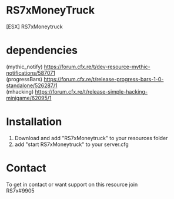 # RS7xMoneyTruck

[ESX] RS7xMoneytruck

# dependencies          

(mythic_notify) https://forum.cfx.re/t/dev-resource-mythic-notifications/587071      
(progressBars) https://forum.cfx.re/t/release-progress-bars-1-0-standalone/526287/1     
(mhacking) https://forum.cfx.re/t/release-simple-hacking-minigame/62095/1

# Installation 

1. Download and add "RS7xMoneytruck" to your resources folder
2. add "start RS7xMoneytruck" to your server.cfg

# Contact

To get in contact or want support on this resource join                                                        
RS7x#9905

